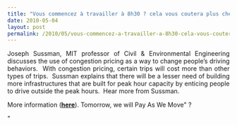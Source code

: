 ```yaml
---
title: "Vous commencez à travailler à 8h30 ? cela vous coutera plus cher"
date: 2010-05-04
layout: post
permalink: /2010/05/vous-commencez-a-travailler-a-8h30-cela-vous-coutera-plus-cher.html
---
```


<p style="text-align: justify">Joseph Sussman, MIT professor of Civil & Environmental Engineering discusses the use of congestion pricing as a way to change people’s driving behaviors.  With congestion pricing, certain trips will cost more than other types of trips.  Sussman explains that there will be a lesser need of building more infrastructures that are built for peak hour capacity by enticing people to drive outside the peak hours.  Hear more from Sussman.</p> <p style="text-align: justify">More information (<strong><a href="/2010/03/metanote-tdf-2-le-marche-des-mobilites-20.html" target="_blank">here</a></strong>). Tomorrow, we will Pay As We Move" ?</p>"